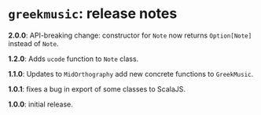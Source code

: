 # `greekmusic`: release notes


**2.0.0**: API-breaking change: constructor for `Note` now returns `Option[Note]` instead of `Note`.


**1.2.0**:  Adds `ucode` function to `Note` class.


**1.1.0**: Updates to `MidOrthography` add new concrete functions to `GreekMusic`.

**1.0.1**:  fixes a bug in export of some classes to ScalaJS.

**1.0.0**:  initial release.
